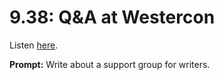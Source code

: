 # 9.38: Q&A at Westercon 

Listen [here](http://www.writingexcuses.com/2014/09/14/writing-excuses-9-38-qa-at-westercon/). 

**Prompt:** Write about a support group for writers.